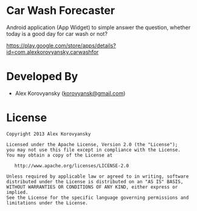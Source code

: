 Car Wash Forecaster
===================

Android application (App Widget) to simple answer the question, whether today is a good day for car wash or not?

https://play.google.com/store/apps/details?id=com.alexkorovyansky.carwashfor

Developed By
===================

* Alex Korovyansky (korovyansk@gmail.com)

License
=======

    Copyright 2013 Alex Korovyansky

    Licensed under the Apache License, Version 2.0 (the "License");
    you may not use this file except in compliance with the License.
    You may obtain a copy of the License at

       http://www.apache.org/licenses/LICENSE-2.0

    Unless required by applicable law or agreed to in writing, software
    distributed under the License is distributed on an "AS IS" BASIS,
    WITHOUT WARRANTIES OR CONDITIONS OF ANY KIND, either express or implied.
    See the License for the specific language governing permissions and
    limitations under the License.

